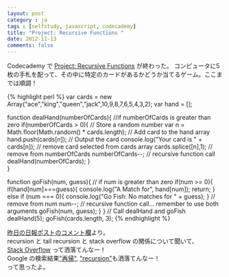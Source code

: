 ```yaml
---
layout: post
category : ja
tags : [selfstudy, javascript, codecademy]
title: "Project: Recursive Functions "
date: 2012-11-13
comments: false
---
```


Codecademy で [Project: Recursive Functions](http://www.codecademy.com/courses/javascript-lesson-149/0) が終わった。
コンピュータに5枚の手札を配って、その中に特定のカードがあるかどうか当てるゲーム。ここまでは順調！

{% highlight perl %}
var cards = new Array("ace","king","queen","jack",10,9,8,7,6,5,4,3,2);
var hand = [];

function dealHand(numberOfCards){
	//if numberOfCards is greater than zero
	if(numberOfCards > 0){
		// Store a random number
		var n = Math.floor(Math.random() * cards.length);
		// Add card to the hand array
		hand.push(cards[n]);
		// Output the card
		console.log("Your card is " + cards[n]);
		// remove card selected from cards array
		cards.splice([n],1);
		// remove from numberOfCards
		numberOfCards--;
		// recursive function call 
		dealHand(numberOfCards);
	}	
}

function goFish(num, guess){
	// if num is greater than zero
	if(num >= 0){
		if(hand[num]===guess){
			console.log("A Match for", hand[num]);
			return;
		} else if (num === 0){
			console.log("Go Fish: No matches for " + guess);
		}
		// remove from num
		num--;
	  // recursive function call... remember to use both arguments
	  goFish(num, guess);
	}
}
// Call dealHand and goFish
dealHand(5);
goFish(cards.length, 3);
{% endhighlight %}


[昨日の日報ポストのコメント欄](https://plus.google.com/u/0/106825171914368756519/posts/QA9w1buSh7F)より。  
recursion と tail recursion と stack overflow の関係について聞いて、  
[Stack Overflow](http://stackoverflow.com/) って洒落てんなー！  
Google の検索結果["再帰"](https://www.google.co.jp/search?q=%E5%86%8D%E5%B8%B0), ["recursion"](https://www.google.com/search?q=recursion﻿)も洒落てんなー！  
って思ったよ。